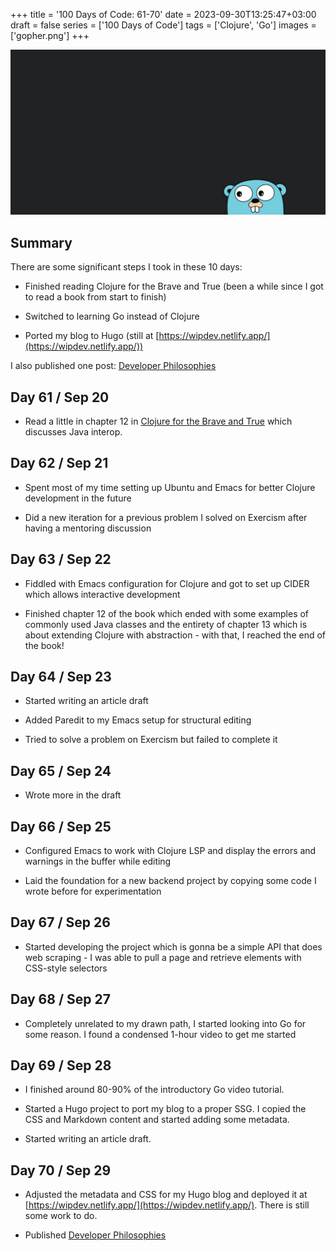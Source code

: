 +++
title = '100 Days of Code: 61-70'
date = 2023-09-30T13:25:47+03:00
draft = false
series = ['100 Days of Code']
tags = ['Clojure', 'Go']
images = ['gopher.png']
+++

![cover](gopher.png)

## Summary

There are some significant steps I took in these 10 days:

* Finished reading Clojure for the Brave and True (been a while since I got to read a book from start to finish)
    
* Switched to learning Go instead of Clojure
    
* Ported my blog to Hugo (still at [https://wipdev.netlify.app/](https://wipdev.netlify.app/))
    

I also published one post: [Developer Philosophies](/posts/developer-philosophies)

## Day 61 / Sep 20

* Read a little in chapter 12 in [Clojure for the Brave and True](https://www.braveclojure.com/clojure-for-the-brave-and-true/) which discusses Java interop.
    

## Day 62 / Sep 21

* Spent most of my time setting up Ubuntu and Emacs for better Clojure development in the future
    
* Did a new iteration for a previous problem I solved on Exercism after having a mentoring discussion
    

## Day 63 / Sep 22

* Fiddled with Emacs configuration for Clojure and got to set up CIDER which allows interactive development
    
* Finished chapter 12 of the book which ended with some examples of commonly used Java classes and the entirety of chapter 13 which is about extending Clojure with abstraction - with that, I reached the end of the book!
    

## Day 64 / Sep 23

* Started writing an article draft
    
* Added Paredit to my Emacs setup for structural editing
    
* Tried to solve a problem on Exercism but failed to complete it
    

## Day 65 / Sep 24

* Wrote more in the draft
    

## Day 66 / Sep 25

* Configured Emacs to work with Clojure LSP and display the errors and warnings in the buffer while editing
    
* Laid the foundation for a new backend project by copying some code I wrote before for experimentation
    

## Day 67 / Sep 26

* Started developing the project which is gonna be a simple API that does web scraping - I was able to pull a page and retrieve elements with CSS-style selectors
    

## Day 68 / Sep 27

* Completely unrelated to my drawn path, I started looking into Go for some reason. I found a condensed 1-hour video to get me started
    

## Day 69 / Sep 28

* I finished around 80-90% of the introductory Go video tutorial.
    
* Started a Hugo project to port my blog to a proper SSG. I copied the CSS and Markdown content and started adding some metadata.
    
* Started writing an article draft.
    

## Day 70 / Sep 29

* Adjusted the metadata and CSS for my Hugo blog and deployed it at [https://wipdev.netlify.app/](https://wipdev.netlify.app/). There is still some work to do.
    
* Published [Developer Philosophies](/posts/developer-philosophies)
